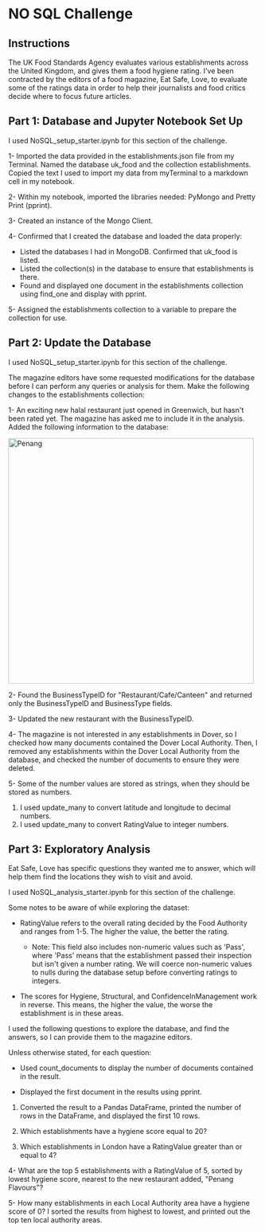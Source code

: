 # NO SQL Challenge
## Instructions
The UK Food Standards Agency evaluates various establishments across the United Kingdom, and gives them a food hygiene rating. I've been contracted by the editors of a food magazine, Eat Safe, Love, to evaluate some of the ratings data in order to help their journalists and food critics decide where to focus future articles.

## Part 1: Database and Jupyter Notebook Set Up
I used NoSQL_setup_starter.ipynb for this section of the challenge.

1- Imported the data provided in the establishments.json file from my Terminal. Named the database uk_food and the collection establishments. Copied the text I used to import my data from myTerminal to a markdown cell in my notebook.

2- Within my notebook, imported the libraries needed: PyMongo and Pretty Print (pprint).

3- Created an instance of the Mongo Client.

4- Confirmed that I created the database and loaded the data properly:

- Listed the databases I had in MongoDB. Confirmed that uk_food is listed.
- Listed the collection(s) in the database to ensure that establishments is there.
- Found and displayed one document in the establishments collection using find_one and display with pprint.

5- Assigned the establishments collection to a variable to prepare the collection for use.

## Part 2: Update the Database
I used NoSQL_setup_starter.ipynb for this section of the challenge.

The magazine editors have some requested modifications for the database before I can perform any queries or analysis for them. Make the following changes to the establishments collection:

1- An exciting new halal restaurant just opened in Greenwich, but hasn't been rated yet. The magazine has asked me to include it in the analysis. Added the following information to the database:

<img width="493" alt="Penang" src="https://github.com/javsgon/nosql-challenge/assets/125521896/fcd211ff-bdfe-4eeb-8986-81939819d09e">

2- Found the BusinessTypeID for "Restaurant/Cafe/Canteen" and returned only the BusinessTypeID and BusinessType fields.

3- Updated the new restaurant with the BusinessTypeID.

4- The magazine is not interested in any establishments in Dover, so I checked how many documents contained the Dover Local Authority. Then, I removed any establishments within the Dover Local Authority from the database, and checked the number of documents to ensure they were deleted.

5- Some of the number values are stored as strings, when they should be stored as numbers.

1. I used update_many to convert latitude and longitude to decimal numbers.
2. I used update_many to convert RatingValue to integer numbers.

## Part 3: Exploratory Analysis
Eat Safe, Love has specific questions they wanted me to answer, which will help them find the locations they wish to visit and avoid.

I used NoSQL_analysis_starter.ipynb for this section of the challenge.

Some notes to be aware of while exploring the dataset:

- RatingValue refers to the overall rating decided by the Food Authority and ranges from 1-5. The higher the value, the better the rating.
  - Note: This field also includes non-numeric values such as 'Pass', where 'Pass' means that the establishment passed their inspection but isn't given a number rating. We will coerce non-numeric values to nulls during the database setup before converting ratings to integers.

- The scores for Hygiene, Structural, and ConfidenceInManagement work in reverse. This means, the higher the value, the worse the establishment is in these areas.

I used the following questions to explore the database, and find the answers, so I can provide them to the magazine editors.

Unless otherwise stated, for each question:

- Used count_documents to display the number of documents contained in the result.

- Displayed the first document in the results using pprint.

1. Converted the result to a Pandas DataFrame, printed the number of rows in the DataFrame, and displayed the first 10 rows.

2. Which establishments have a hygiene score equal to 20?

3. Which establishments in London have a RatingValue greater than or equal to 4?

4- What are the top 5 establishments with a RatingValue of 5, sorted by lowest hygiene score, nearest to the new restaurant added, "Penang Flavours"?

5- How many establishments in each Local Authority area have a hygiene score of 0? I sorted the results from highest to lowest, and printed out the top ten local authority areas.
